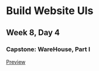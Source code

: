 # Build Website UIs

## Week 8, Day 4

### Capstone: WareHouse, Part I

[Preview](http://htmlpreview.github.io/?https://github.com/rasenderhase/codecademy/blob/master/ware-house-starting-code/index.html)